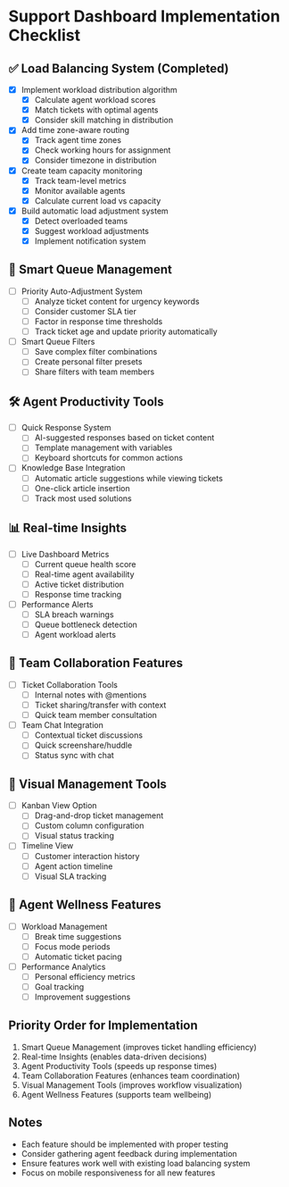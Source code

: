 # Support Dashboard Implementation Checklist

## ✅ Load Balancing System (Completed)
- [x] Implement workload distribution algorithm
  - [x] Calculate agent workload scores
  - [x] Match tickets with optimal agents
  - [x] Consider skill matching in distribution
- [x] Add time zone-aware routing
  - [x] Track agent time zones
  - [x] Check working hours for assignment
  - [x] Consider timezone in distribution
- [x] Create team capacity monitoring
  - [x] Track team-level metrics
  - [x] Monitor available agents
  - [x] Calculate current load vs capacity
- [x] Build automatic load adjustment system
  - [x] Detect overloaded teams
  - [x] Suggest workload adjustments
  - [x] Implement notification system

## 🎯 Smart Queue Management
- [ ] Priority Auto-Adjustment System
  - [ ] Analyze ticket content for urgency keywords
  - [ ] Consider customer SLA tier
  - [ ] Factor in response time thresholds
  - [ ] Track ticket age and update priority automatically
- [ ] Smart Queue Filters
  - [ ] Save complex filter combinations
  - [ ] Create personal filter presets
  - [ ] Share filters with team members

## 🛠️ Agent Productivity Tools
- [ ] Quick Response System
  - [ ] AI-suggested responses based on ticket content
  - [ ] Template management with variables
  - [ ] Keyboard shortcuts for common actions
- [ ] Knowledge Base Integration
  - [ ] Automatic article suggestions while viewing tickets
  - [ ] One-click article insertion
  - [ ] Track most used solutions

## 📊 Real-time Insights
- [ ] Live Dashboard Metrics
  - [ ] Current queue health score
  - [ ] Real-time agent availability
  - [ ] Active ticket distribution
  - [ ] Response time tracking
- [ ] Performance Alerts
  - [ ] SLA breach warnings
  - [ ] Queue bottleneck detection
  - [ ] Agent workload alerts

## 👥 Team Collaboration Features
- [ ] Ticket Collaboration Tools
  - [ ] Internal notes with @mentions
  - [ ] Ticket sharing/transfer with context
  - [ ] Quick team member consultation
- [ ] Team Chat Integration
  - [ ] Contextual ticket discussions
  - [ ] Quick screenshare/huddle
  - [ ] Status sync with chat

## 🎨 Visual Management Tools
- [ ] Kanban View Option
  - [ ] Drag-and-drop ticket management
  - [ ] Custom column configuration
  - [ ] Visual status tracking
- [ ] Timeline View
  - [ ] Customer interaction history
  - [ ] Agent action timeline
  - [ ] Visual SLA tracking

## 🌟 Agent Wellness Features
- [ ] Workload Management
  - [ ] Break time suggestions
  - [ ] Focus mode periods
  - [ ] Automatic ticket pacing
- [ ] Performance Analytics
  - [ ] Personal efficiency metrics
  - [ ] Goal tracking
  - [ ] Improvement suggestions

## Priority Order for Implementation
1. Smart Queue Management (improves ticket handling efficiency)
2. Real-time Insights (enables data-driven decisions)
3. Agent Productivity Tools (speeds up response times)
4. Team Collaboration Features (enhances team coordination)
5. Visual Management Tools (improves workflow visualization)
6. Agent Wellness Features (supports team wellbeing)

## Notes
- Each feature should be implemented with proper testing
- Consider gathering agent feedback during implementation
- Ensure features work well with existing load balancing system
- Focus on mobile responsiveness for all new features 